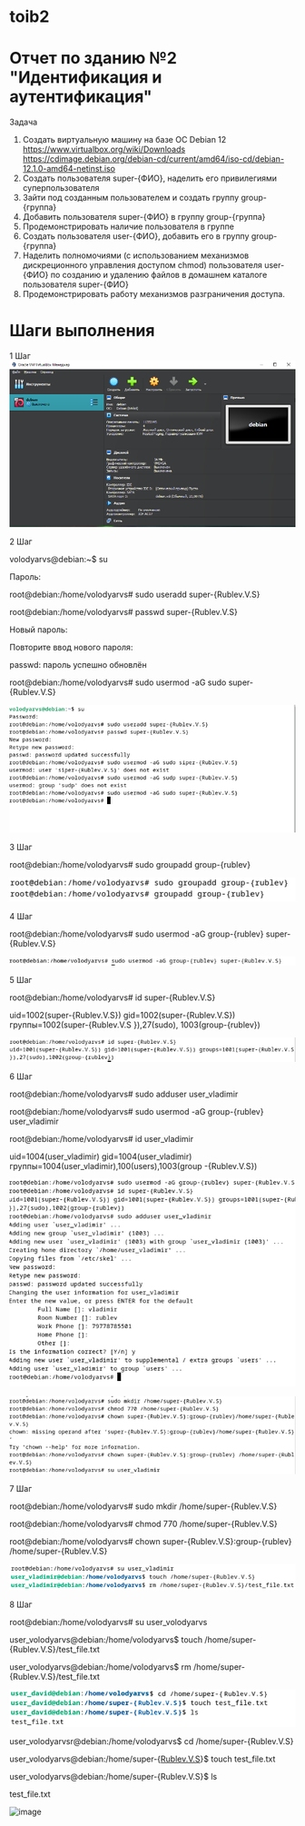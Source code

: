 # toib2
# Отчет по зданию №2 "Идентификация и аутентификация"
Задача 
1. Создать виртуальную машину на базе ОС Debian 12 https://www.virtualbox.org/wiki/Downloads
https://cdimage.debian.org/debian-cd/current/amd64/iso-cd/debian-12.1.0-amd64-netinst.iso
2. Создать пользователя super-{ФИО}, наделить его привилегиями суперпользователя
3. Зайти под созданным пользователем и создать группу group-{группа}
4. Добавить пользователя super-{ФИО} в группу group-{группа}
5. Продемонстрировать наличие пользователя в группе
6. Создать пользователя user-{ФИО}, добавить его в группу group-{группа}
7. Наделить полномочиями (с использованием механизмов дискреционного управления
доступом chmod) пользователя user-{ФИО} по созданию и удалению файлов в домашнем
каталоге пользователя super-{ФИО}
8. Продемонстрировать работу механизмов разграничения доступа.
# Шаги выполнения 
1 Шаг ![image](https://github.com/vladimirrublev/toib2/blob/main/1111111111111111111111111111111111111111111111111111111111111111.PNG)

2 Шаг

volodyarvs@debian:~$ su

Пароль: 

root@debian:/home/volodyarvs# sudo useradd super-{Rublev.V.S}

root@debian:/home/volodyarvs# passwd super-{Rublev.V.S}

Новый пароль:

Повторите ввод нового пароля: 

passwd: пароль успешно обновлён

root@debian:/home/volodyarvs# sudo usermod -aG sudo super-{Rublev.V.S}

![image](https://github.com/vladimirrublev/toib2/blob/main/1%20часть.PNG)

3 Шаг

root@debian:/home/volodyarvs# sudo groupadd group-{rublev}

![image](https://github.com/vladimirrublev/toib2/blob/main/2%20часть.PNG)

4 Шаг

root@debian:/home/volodyarvs# sudo usermod -aG group-{rublev} super-{Rublev.V.S}

![image](https://github.com/vladimirrublev/toib2/blob/main/3%20часть.PNG)

5 Шаг

root@debian:/home/volodyarvs# id super-{Rublev.V.S}

uid=1002(super-{Rublev.V.S}) gid=1002(super-{Rublev.V.S}) группы=1002(super-{Rublev.V.S
}),27(sudo), 1003(group-{rublev})

![image](https://github.com/vladimirrublev/toib2/blob/main/4%20часть.PNG)

6 Шаг

root@debian:/home/volodyarvs# sudo adduser user_vladimir

root@debian:/home/volodyarvs# sudo usermod -aG group-{rublev} user_vladimir

root@debian:/home/volodyarvs# id user_vladimir

uid=1004(user_vladimir) gid=1004(user_vladimir) группы=1004(user_vladimir),100(users),1003(group
-{Rublev.V.S})

![image](https://github.com/vladimirrublev/toib2/blob/main/5%20часть.PNG)

![image](https://github.com/vladimirrublev/toib2/blob/main/6%20часть.PNG)

7 Шаг

root@debian:/home/volodyarvs# sudo mkdir /home/super-{Rublev.V.S}

root@debian:/home/volodyarvs# chmod 770 /home/super-{Rublev.V.S}

root@debian:/home/volodyarvs# chown super-{Rublev.V.S}:group-{rublev} /home/super-{Rublev.V.S}

![image](https://github.com/vladimirrublev/toib2/blob/main/7.png)

8 Шаг

root@debian:/home/volodyarvs# su user_volodyarvs

user_volodyarvs@debian:/home/volodyarvs$ touch /home/super-{Rublev.V.S}/test_file.txt

user_volodyarvs@debian:/home/volodyarvs$ rm /home/super-{Rublev.V.S}/test_file.txt

![image](https://github.com/vladimirrublev/toib2/blob/main/8.png)

user_volodyarvsr@debian:/home/volodyarvs$ cd /home/super-{Rublev.V.S}

user_volodyarvs@debian:/home/super-{[Rublev.V.S](https://media.discordapp.net/attachments/1162377161605386250/1162380594433511504/image.png?ex=653bba49&is=65294549&hm=e5ff9cb3a64f1c124f80852ab32ad4bf7852d42b05972cfec8f55e1b1a2b0dce&=)}$ touch test_file.txt

user_volodyarvs@debian:/home/super-{Rublev.V.S}$ ls

test_file.txt

![image]([https://github.com/asatryan173/TOIB2/assets/71139053/07967d72-5356-4b87-9888-45af2fc6c89c](https://github.com/vladimirrublev/toib2/blob/main/8.png)https://github.com/vladimirrublev/toib2/blob/main/8.png)
